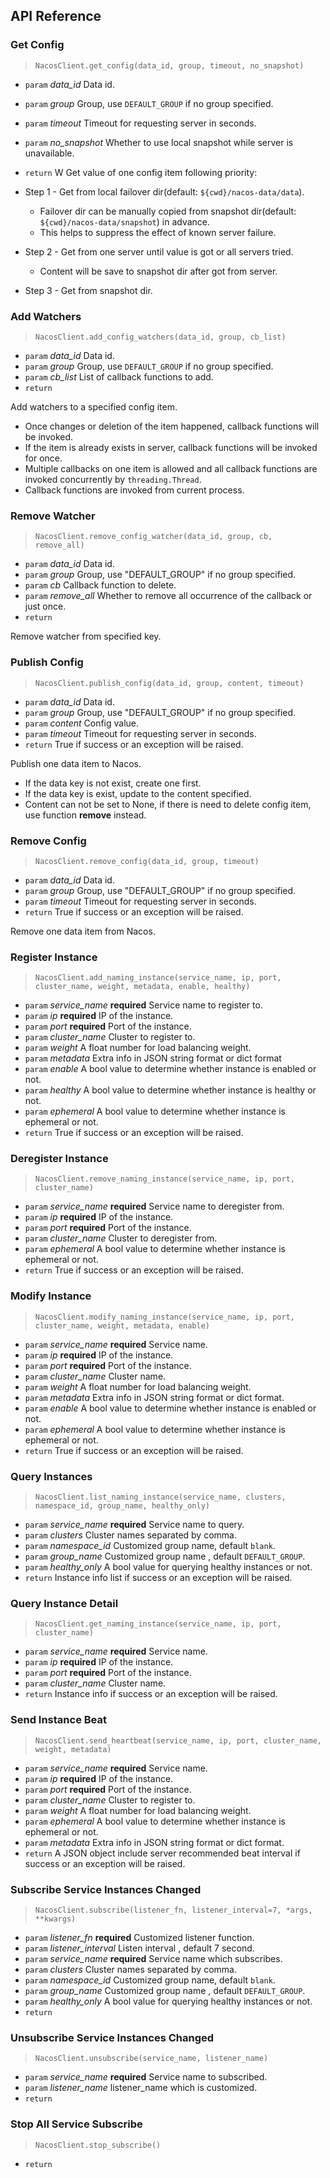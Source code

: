 ## API Reference
 
### Get Config
>`NacosClient.get_config(data_id, group, timeout, no_snapshot)`

* `param` *data_id* Data id.
* `param` *group* Group, use `DEFAULT_GROUP` if no group specified.
* `param` *timeout* Timeout for requesting server in seconds.
* `param` *no_snapshot* Whether to use local snapshot while server is unavailable.
* `return` W Get value of one config item following priority:

* Step 1 - Get from local failover dir(default: `${cwd}/nacos-data/data`).
  * Failover dir can be manually copied from snapshot dir(default: `${cwd}/nacos-data/snapshot`) in advance.
  * This helps to suppress the effect of known server failure.
    
* Step 2 - Get from one server until value is got or all servers tried.
  * Content will be save to snapshot dir after got from server.

* Step 3 - Get from snapshot dir.

### Add Watchers
>`NacosClient.add_config_watchers(data_id, group, cb_list)`

* `param` *data_id* Data id.
* `param` *group* Group, use `DEFAULT_GROUP` if no group specified.
* `param` *cb_list* List of callback functions to add.
* `return`

Add watchers to a specified config item.
* Once changes or deletion of the item happened, callback functions will be invoked.
* If the item is already exists in server, callback functions will be invoked for once.
* Multiple callbacks on one item is allowed and all callback functions are invoked concurrently by `threading.Thread`.
* Callback functions are invoked from current process.

### Remove Watcher
>`NacosClient.remove_config_watcher(data_id, group, cb, remove_all)`

* `param` *data_id* Data id.
* `param` *group* Group, use "DEFAULT_GROUP" if no group specified.
* `param` *cb* Callback function to delete.
* `param` *remove_all* Whether to remove all occurrence of the callback or just once.
* `return`

Remove watcher from specified key.

### Publish Config
>`NacosClient.publish_config(data_id, group, content, timeout)`

* `param` *data_id* Data id.
* `param` *group* Group, use "DEFAULT_GROUP" if no group specified.
* `param` *content* Config value.
* `param` *timeout* Timeout for requesting server in seconds.
* `return` True if success or an exception will be raised.

Publish one data item to Nacos.
* If the data key is not exist, create one first.
* If the data key is exist, update to the content specified.
* Content can not be set to None, if there is need to delete config item, use function **remove** instead.

### Remove Config
>`NacosClient.remove_config(data_id, group, timeout)`
* `param` *data_id* Data id.
* `param` *group* Group, use "DEFAULT_GROUP" if no group specified.
* `param` *timeout* Timeout for requesting server in seconds.
* `return` True if success or an exception will be raised.

Remove one data item from Nacos.

### Register Instance
>`NacosClient.add_naming_instance(service_name, ip, port, cluster_name, weight, metadata, enable, healthy)`
* `param` *service_name*  **required** Service name to register to.
* `param` *ip*  **required** IP of the instance.
* `param` *port* **required** Port of the instance.
* `param` *cluster_name* Cluster to register to.
* `param` *weight* A float number for load balancing weight.
* `param` *metadata* Extra info in JSON string format or dict format
* `param` *enable* A bool value to determine whether instance is enabled or not.
* `param` *healthy* A bool value to determine whether instance is healthy or not.
* `param` *ephemeral* A bool value to determine whether instance is ephemeral or not.
* `return` True if success or an exception will be raised.

### Deregister Instance
>`NacosClient.remove_naming_instance(service_name, ip, port, cluster_name)`
* `param` *service_name*  **required** Service name to deregister from.
* `param` *ip*  **required** IP of the instance.
* `param` *port* **required** Port of the instance.
* `param` *cluster_name* Cluster to deregister from.
* `param` *ephemeral* A bool value to determine whether instance is ephemeral or not.
* `return` True if success or an exception will be raised.

### Modify Instance
>`NacosClient.modify_naming_instance(service_name, ip, port, cluster_name, weight, metadata, enable)`
* `param` *service_name*  **required** Service name.
* `param` *ip*  **required** IP of the instance.
* `param` *port* **required** Port of the instance.
* `param` *cluster_name* Cluster name.
* `param` *weight* A float number for load balancing weight.
* `param` *metadata* Extra info in JSON string format or dict format.
* `param` *enable* A bool value to determine whether instance is enabled or not.
* `param` *ephemeral* A bool value to determine whether instance is ephemeral or not.
* `return` True if success or an exception will be raised.

### Query Instances
>`NacosClient.list_naming_instance(service_name, clusters, namespace_id, group_name, healthy_only)`
* `param` *service_name*  **required** Service name to query.
* `param` *clusters* Cluster names separated by comma.
* `param` *namespace_id* Customized group name, default `blank`.
* `param` *group_name* Customized group name , default `DEFAULT_GROUP`.
* `param` *healthy_only* A bool value for querying healthy instances or not.
* `return` Instance info list if success or an exception will be raised.

### Query Instance Detail
>`NacosClient.get_naming_instance(service_name, ip, port, cluster_name)`
* `param` *service_name*  **required** Service name.
* `param` *ip*  **required** IP of the instance.
* `param` *port* **required** Port of the instance.
* `param` *cluster_name* Cluster name.
* `return` Instance info if success or an exception will be raised.

### Send Instance Beat
>`NacosClient.send_heartbeat(service_name, ip, port, cluster_name, weight, metadata)`
* `param` *service_name*  **required** Service name.
* `param` *ip*  **required** IP of the instance.
* `param` *port* **required** Port of the instance.
* `param` *cluster_name* Cluster to register to.
* `param` *weight* A float number for load balancing weight.
* `param` *ephemeral* A bool value to determine whether instance is ephemeral or not.
* `param` *metadata* Extra info in JSON string format or dict format.
* `return` A JSON object include server recommended beat interval if success or an exception will be raised.

### Subscribe Service Instances Changed
>`NacosClient.subscribe(listener_fn, listener_interval=7, *args, **kwargs)`
* `param` *listener_fn*  **required** Customized listener function.
* `param` *listener_interval*  Listen interval , default 7 second.
* `param` *service_name*  **required** Service name which subscribes.
* `param` *clusters* Cluster names separated by comma.
* `param` *namespace_id* Customized group name, default `blank`.
* `param` *group_name* Customized group name , default `DEFAULT_GROUP`.
* `param` *healthy_only* A bool value for querying healthy instances or not.
* `return`

### Unsubscribe Service Instances Changed
>`NacosClient.unsubscribe(service_name, listener_name)`
* `param` *service_name*  **required** Service name to subscribed.
* `param` *listener_name*  listener_name which is customized.
* `return`

### Stop All Service Subscribe 
>`NacosClient.stop_subscribe()`
* `return`
